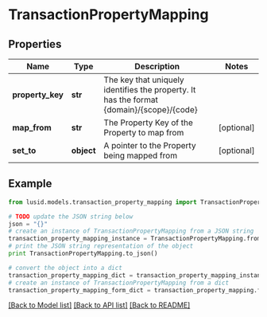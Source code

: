# TransactionPropertyMapping


## Properties
Name | Type | Description | Notes
------------ | ------------- | ------------- | -------------
**property_key** | **str** | The key that uniquely identifies the property. It has the format {domain}/{scope}/{code} | 
**map_from** | **str** | The Property Key of the Property to map from | [optional] 
**set_to** | **object** | A pointer to the Property being mapped from | [optional] 

## Example

```python
from lusid.models.transaction_property_mapping import TransactionPropertyMapping

# TODO update the JSON string below
json = "{}"
# create an instance of TransactionPropertyMapping from a JSON string
transaction_property_mapping_instance = TransactionPropertyMapping.from_json(json)
# print the JSON string representation of the object
print TransactionPropertyMapping.to_json()

# convert the object into a dict
transaction_property_mapping_dict = transaction_property_mapping_instance.to_dict()
# create an instance of TransactionPropertyMapping from a dict
transaction_property_mapping_form_dict = transaction_property_mapping.from_dict(transaction_property_mapping_dict)
```
[[Back to Model list]](../README.md#documentation-for-models) [[Back to API list]](../README.md#documentation-for-api-endpoints) [[Back to README]](../README.md)


